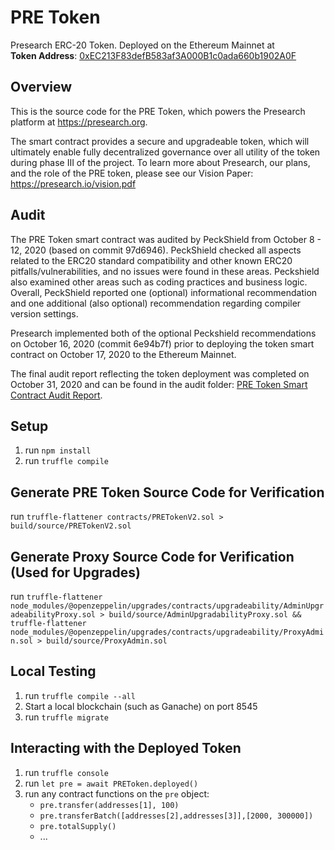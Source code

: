 # PRE Token
Presearch ERC-20 Token. Deployed on the Ethereum Mainnet at  
**Token Address**: [0xEC213F83defB583af3A000B1c0ada660b1902A0F](https://etherscan.io/token/0xEC213F83defB583af3A000B1c0ada660b1902A0F)

## Overview
This is the source code for the PRE Token, which powers the Presearch platform at https://presearch.org.

The smart contract provides a secure and upgradeable token, which will ultimately enable fully decentralized governance over all utility of the token during phase III of the project. To learn more about Presearch, our plans, and the role of the PRE token, please see our Vision Paper:
https://presearch.io/vision.pdf


## Audit
The PRE Token smart contract was audited by PeckShield from October 8 - 12, 2020 (based on commit 97d6946). PeckShield checked all aspects related to the ERC20 standard compatibility and other known ERC20 pitfalls/vulnerabilities, and no issues were found in these areas. Peckshield also examined other areas such as coding practices and business logic. Overall, PeckShield reported one (optional) informational recommendation and one additional (also optional) recommendation regarding compiler version settings. 

Presearch implemented both of the optional Peckshield recommendations on October 16, 2020 (commit 6e94b7f) prior to deploying the token smart contract on October 17, 2020 to the Ethereum Mainnet.

The final audit report reflecting the token deployment was completed on October 31, 2020 and can be found in the audit folder: [PRE Token Smart Contract Audit Report](audit/PRE%20Token%20Smart%20Contract%20Audit%20Report.pdf).

## Setup
1. run `npm install`
2. run `truffle compile`

## Generate PRE Token Source Code for Verification
run `truffle-flattener contracts/PRETokenV2.sol > 
build/source/PRETokenV2.sol`

## Generate Proxy Source Code for Verification (Used for Upgrades)
run `truffle-flattener node_modules/@openzeppelin/upgrades/contracts/upgradeability/AdminUpgradeabilityProxy.sol > build/source/AdminUpgradabilityProxy.sol && truffle-flattener node_modules/@openzeppelin/upgrades/contracts/upgradeability/ProxyAdmin.sol > build/source/ProxyAdmin.sol`

## Local Testing
1. run `truffle compile --all`
2. Start a local blockchain (such as Ganache) on port 8545
3. run `truffle migrate`

## Interacting with the Deployed Token
1. run `truffle console`
2. run `let pre = await PREToken.deployed()`
3. run any contract functions on the `pre` object:
    * `pre.transfer(addresses[1], 100)`
    * `pre.transferBatch([addresses[2],addresses[3]],[2000, 300000])`
    * `pre.totalSupply()`
    * ...
